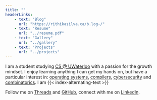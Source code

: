 ```yaml
---
title: ""
headerLinks:
    - text: "Blog"
      url: "https://rithikasilva.ca/b.log-/"
    - text: "Resume"
      url: "../resume.pdf"
    - text: "Gallery"
      url: "../gallery"
    - text: "Projects"
      url: "../projects"
---
```

 I am a student studying [CS @ UWaterloo](https://uwaterloo.ca/) with a passion for the growth mindset. I enjoy learning anything I can get my hands on, but have a particular interest in: [operating systems](https://en.wikipedia.org/wiki/Operating_system), [compilers](https://en.wikipedia.org/wiki/Compiler), [cybersecurity](https://en.wikipedia.org/wiki/Computer_security) and [combinatorics](https://en.wikipedia.org/wiki/Combinatorics). I am {{< index-alternating-text >}}

Follow me on [Threads](https://www.threads.net/@rithika_silva) and [GitHub](https://github.com/rithikasilva), connect with me on [LinkedIn](https://ca.linkedin.com/in/rithika-silva-861b0818a).



